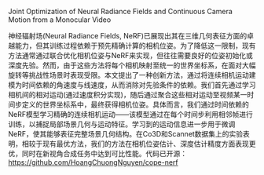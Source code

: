 Joint Optimization of Neural Radiance Fields and Continuous Camera Motion from a Monocular Video

神经辐射场(Neural Radiance Fields, NeRF)已展现出其在三维几何表征方面的卓越能力，但其训练过程依赖于预先精确计算的相机位姿。为了降低这一限制，现有方法通常通过联合优化相机位姿与NeRF来实现，但往往需要良好的位姿初始化或深度先验。然而，由于这些方法将每个相机映射至统一的世界坐标系，在面对大幅旋转等挑战性场景时表现受限。本文提出了一种创新方法，通过将连续相机运动建模为时间依赖的角速度与线速度，从而消除对先验条件的依赖。我们首先通过学习相机间的相对运动(通过速度积分实现)，随后通过聚合这些相对运动至视频某一时间步定义的世界坐标系中，最终获得相机位姿。具体而言，我们通过时间依赖的NeRF模型学习精确的连续相机运动——该模型通过在每个时间步利用相邻帧进行训练，以捕捉局部场景几何与运动特征。学习到的运动信息进一步用于微调NeRF，使其能够表征完整场景几何结构。在Co3D和Scannet数据集上的实验表明，相较于现有最优方法，我们的方法在相机位姿估计、深度估计精度方面表现更优，同时在新视角合成任务中达到可比性能。代码已开源：<https://github.com/HoangChuongNguyen/cope-nerf>   